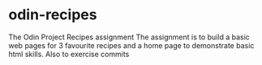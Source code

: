 # odin-recipes
The Odin Project Recipes assignment
The assignment is to build a basic web pages for 3 favourite recipes and a home page to demonstrate basic html skills.
Also to exercise commits

